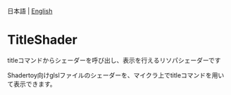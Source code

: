 日本語 | [English](https://github.com/midorikuma/TitleShader/blob/main/README.md)
# TitleShader
titleコマンドからシェーダーを呼び出し、表示を行えるリソパシェーダーです

Shadertoy向けglslファイルのシェーダーを、マイクラ上でtitleコマンドを用いて表示できます。